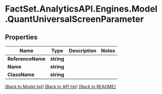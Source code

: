 # FactSet.AnalyticsAPI.Engines.Model.QuantUniversalScreenParameter

## Properties

Name | Type | Description | Notes
------------ | ------------- | ------------- | -------------
**ReferenceName** | **string** |  | 
**Name** | **string** |  | 
**ClassName** | **string** |  | 

[[Back to Model list]](../README.md#documentation-for-models) [[Back to API list]](../README.md#documentation-for-api-endpoints) [[Back to README]](../README.md)

